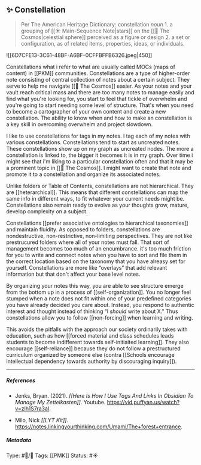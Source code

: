 ## ✨ Constellation  # 

> Per The American Heritage Dictionary: constellation _noun_ 1. a grouping of [[☀️ Main-Sequence Note|stars]] on the [[🔮 The Cosmos|celestial sphere]] perceived as a figure or design 2. a set or configuration, as of related items, properties, ideas, or individuals.

![[6D7CFE13-3C61-48BF-A6BF-0CFFBFFB6326.jpeg|450]]

Constellations what i refer to what are usually called MOCs (maps of content) in [[PKM]] communities. Constellations are a type of higher-order note consisting of central collection of notes about a certain subject. They serve to help me navigate [[🔮 The Cosmos]] easier. As your notes and your vault reach critical mass and there are too many notes to manage easily and find what you're looking for, you start to feel that tickle of overwhelm and you're going to start needing some level of structure. That's when you need to become a cartographer of your own content and create a new constellation. The ability to know when and how to make an constellation is a key skill in overcoming overwhelm and project slowdown.

I like to use constellations for tags in my notes. I tag each of my notes with various constellations. Constellations tend to start as uncreated notes. These constellations show up on my graph as uncreated nodes. The more a constellation is linked to, the bigger it becomes it is in my graph. Over time i might see that i'm liking to a particular constellation often and that it may be a prominent topic in [[🔮 The Cosmos]]. I might want to create that note and promote it to a constellation and organize its associated notes. 

Unlike folders or Table of Contents, constellations are not hierarchical. They are [[heterarchical]]. This means that different constellations can map the same info in different ways, to fit whatever your current needs might be. Constellations also remain ready to evolve as your thoughts grow, mature, develop complexity on a subject.

Constellations [[prefer associative ontologies to hierarchical taxonomies]] and maintain fluidity. As opposed to folders, constellations are nondestructive, non-restrictive, non-limiting perspectives. They are not like prestrucured folders where all of your notes must fall. That sort of management becomes too much of an encumbrance. it's too much friction for you to write and connect notes when you have to sort and file them in the correct location based on the taxonomy that you have alreasy set for yourself. Constellations are more like “overlays” that add relevant information but that don't affect your base level notes.

By organizing your notes this way, you are able to see structure emerge from the bottom up in a process of [[self-organization]]. You no longer feel stumped when a note does not fit within one of your predefined categories you have already decided you care about. Instead, you respond to authentic interest and thought instead of thinking “I _should_ write about X." Thus constellations allow you to follow [[non-forcing]] when learning and writing.

This avoids the pitfalls with the approach our society ordinarily takes with education, such as how [[forced material and class schedules leads students to become indifferent towards self-initiaited learning]]. They also encourage [[self-reliance]] because they do not follow a prestructured curriculum organized by someone else (contra [[Schools encourage intellectual dependency towards authority by discouraging inquiry]]).

___

##### References

- Jenks, Bryan. (2021). _[[Here Is How I Use Tags And Links In Obsidian To Manage My Zettelkasten]]_. Youtube. https://vid.puffyan.us/watch?v=zIh1S7ra3aI.

- Milo, Nick _[[LYT Kit]]_. https://notes.linkingyourthinking.com/Umami/The+forest+entrance.

##### Metadata

Type: #🔵/🔵 
Tags: [[PMK]]
Status: #☀️ 